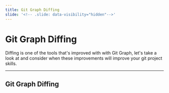 ```yaml
---
title: Git Graph Diffing
slide: '<!-- .slide: data-visibility="hidden"-->'
---
```


<!-- .slide: data-state="layout-title" class="bg-dark"-->

# Git Graph Diffing

> >

Diffing is one of the tools that's improved with with Git Graph, let's take a look at and consider when these improvements will improve your git project skills.

---
## Git Graph Diffing

> >
